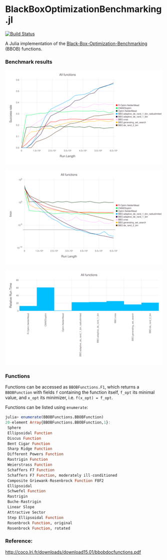 # BlackBoxOptimizationBenchmarking.jl

[![Build Status](https://travis-ci.org/jonathanBieler/BlackBoxOptimizationBenchmarking.jl.svg?branch=master)](https://travis-ci.org/jonathanBieler/BlackBoxOptimizationBenchmarking.jl)

A Julia implementation of the [Black-Box-Optimization-Benchmarking](http://coco.gforge.inria.fr) (BBOB) functions.

### Benchmark results

![benchmark](./data/plots/mean_succ.svg)

![benchmark](./data/plots/mean_fmin.svg)

![benchmark](./data/plots/runtime.svg)

### Functions

Functions can be accessed as `BBOBFunctions.F1`, which returns a `BBOBFunction` with fields `f` containing the function itself, `f_opt` its minimal value, and `x_opt` its minimizer, i.e. `f(x_opt) = f_opt`.

Functions can be listed using `enumerate`:

```julia
julia> enumerate(BBOBFunctions.BBOBFunction)
20-element Array{BBOBFunctions.BBOBFunction,1}:
 Sphere                                           
 Ellipsoidal Function                             
 Discus Function                                  
 Bent Cigar Function                              
 Sharp Ridge Function                             
 Different Powers Function                        
 Rastrigin Function                               
 Weierstrass Function                             
 Schaffers F7 Function                            
 Schaffers F7 Function, moderately ill-conditioned
 Composite Griewank-Rosenbrock Function F8F2      
 Ellipsoidal                                      
 Schwefel Function                                
 Rastrigin                                        
 Buche-Rastrigin                                  
 Linear Slope                                     
 Attractive Sector                                
 Step Ellipsoidal Function                        
 Rosenbrock Function, original                    
 Rosenbrock Function, rotated
 ```                    

### Reference:

http://coco.lri.fr/downloads/download15.01/bbobdocfunctions.pdf
